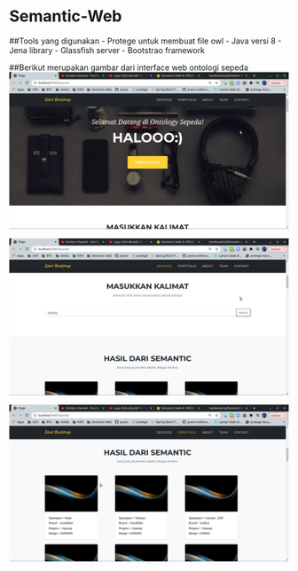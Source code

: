 # Semantic-Web

##Tools yang digunakan
    - Protege untuk membuat file owl
    - Java versi 8
    - Jena library
    - Glassfish server
    - Bootstrao framework

##Berikut merupakan gambar dari interface web ontologi sepeda
![geany interface](assets/web_ontologi_sepeda.png)

![geany interface](assets/web_ontologi_sepeda_2.png)

![geany interface](assets/hasil_semantic.png)
